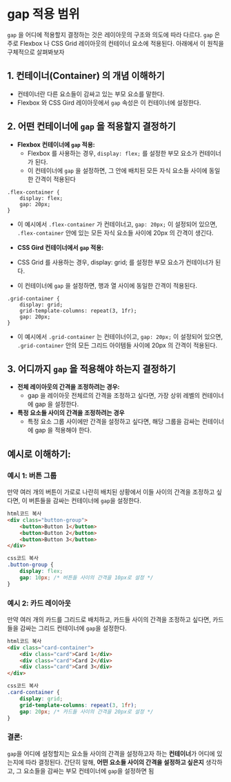 gap 적용 범위
===
`gap` 을 어디에 적용할지 결정하는 것은 레이아웃의 구조와 의도에 따라 다르다. `gap` 은 주로 Flexbox 나 CSS Grid 레이아웃의 컨테이너 요소에 적용된다. 아래에서 이 원칙을 구체적으로 살펴봐보자

## 1. 컨테이너(Container) 의 개념 이해하기
- 컨테이너란 다른 요소들이 감싸고 있는 부모 요소를 말한다. 
- Flexbox 와 CSS Gird 레이아웃에서 `gap` 속성은 이 컨테이너에 설정한다.

## 2. 어떤 컨테이너에 `gap` 을 적용할지 결정하기
- **Flexbox 컨테이너에 `gap` 적용:**
    - Flexbox 를 사용하는 경우, `display: flex;` 를 설정한 부모 요소가 컨테이너가 된다.
    - 이 컨테이너에 `gap` 을 설정하면, 그 안에 배치된 모든 자식 요소들 사이에 동일한 간격이 적용된다

```
.flex-container {
    display: flex;
    gap: 20px;
}

```
- 이 예시에서 `.flex-container` 가 컨테이너고, `gap: 20px;` 이 설정되어 있으면, `.flex-container` 안에 있는 모든 자식 요소들 사이에 20px 의 간격이 생긴다.

- **CSS Gird 컨테이너에서 `gap` 적용:**
- CSS Grid 를 사용하는 경우, display: grid; 를 설정한 부모 요소가 컨테이너가 된다.
- 이 컨테이너에 `gap` 을 설정하면, 행과 열 사이에 동일한 간격이 적용된다.
```
.grid-container {
    display: grid;
    grid-template-columns: repeat(3, 1fr);
    gap: 20px;
}
```
- 이 예시에서 `.grid-container` 는 컨테이너이고, `gap: 20px;` 이 설정되어 있으면, `.grid-container` 안의 모든 그리드 아이템들 사이에 20px 의 간격이 적용된다.

## 3. 어디까지 `gap` 을 적용해야 하는지 결정하기
- **전체 레이아웃의 간격을 조정하려는 경우:**
    - gap 을 레이아웃 전체르의 간격을 조정하고 싶다면, 가장 상위 레벨의 컨테이너에 gap 을 설정한다.
- **특정 요소들 사이의 간격을 조정하려는 경우**
    - 특정 요소 그룹 사이에만 간격을 설정하고 싶다면, 해당 그룹을 감싸는 컨테이너에 gap 을 적용해야 한다.

## 예시로 이해하기:

### 예시 1: 버튼 그룹

만약 여러 개의 버튼이 가로로 나란히 배치된 상황에서 이들 사이의 간격을 조정하고 싶다면, 이 버튼들을 감싸는 컨테이너에 `gap`을 설정한다.

```html
html코드 복사
<div class="button-group">
    <button>Button 1</button>
    <button>Button 2</button>
    <button>Button 3</button>
</div>

```

```css
css코드 복사
.button-group {
    display: flex;
    gap: 10px; /* 버튼들 사이의 간격을 10px로 설정 */
}

```

### 예시 2: 카드 레이아웃

만약 여러 개의 카드를 그리드로 배치하고, 카드들 사이의 간격을 조정하고 싶다면, 카드들을 감싸는 그리드 컨테이너에 `gap`을 설정한다.

```html
html코드 복사
<div class="card-container">
    <div class="card">Card 1</div>
    <div class="card">Card 2</div>
    <div class="card">Card 3</div>
</div>

```

```css
css코드 복사
.card-container {
    display: grid;
    grid-template-columns: repeat(3, 1fr);
    gap: 20px; /* 카드들 사이의 간격을 20px로 설정 */
}

```

### 결론:

`gap`을 어디에 설정할지는 요소들 사이의 간격을 설정하고자 하는 **컨테이너**가 어디에 있는지에 따라 결정된다. 간단히 말해, **어떤 요소들 사이의 간격을 설정하고 싶은지** 생각하고, 그 요소들을 감싸는 부모 컨테이너에 `gap`을 설정하면 됨